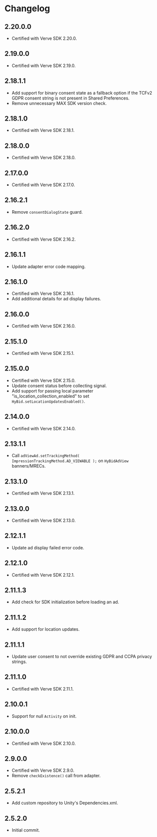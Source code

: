 # Changelog

## 2.20.0.0
* Certified with Verve SDK 2.20.0.

## 2.19.0.0
* Certified with Verve SDK 2.19.0.

## 2.18.1.1
* Add support for binary consent state as a fallback option if the TCFv2 GDPR consent string is not present in Shared Preferences.
* Remove unnecessary MAX SDK version check.

## 2.18.1.0
* Certified with Verve SDK 2.18.1.

## 2.18.0.0
* Certified with Verve SDK 2.18.0.

## 2.17.0.0
* Certified with Verve SDK 2.17.0.

## 2.16.2.1
* Remove `consentDialogState` guard.

## 2.16.2.0
* Certified with Verve SDK 2.16.2.

## 2.16.1.1
* Update adapter error code mapping.

## 2.16.1.0
* Certified with Verve SDK 2.16.1.
* Add additional details for ad display failures.

## 2.16.0.0
* Certified with Verve SDK 2.16.0.

## 2.15.1.0
* Certified with Verve SDK 2.15.1.

## 2.15.0.0
* Certified with Verve SDK 2.15.0.
* Update consent status before collecting signal.
* Add support for passing local parameter "is_location_collection_enabled" to set `HyBid.setLocationUpdatesEnabled()`.

## 2.14.0.0
* Certified with Verve SDK 2.14.0.

## 2.13.1.1
* Call `adViewAd.setTrackingMethod( ImpressionTrackingMethod.AD_VIEWABLE );` on `HyBidAdView` banners/MRECs.

## 2.13.1.0
* Certified with Verve SDK 2.13.1.

## 2.13.0.0
* Certified with Verve SDK 2.13.0.

## 2.12.1.1
* Update ad display failed error code.

## 2.12.1.0
* Certified with Verve SDK 2.12.1.

## 2.11.1.3
* Add check for SDK initialization before loading an ad.

## 2.11.1.2
* Add support for location updates.

## 2.11.1.1
* Update user consent to not override existing GDPR and CCPA privacy strings.

## 2.11.1.0
* Certified with Verve SDK 2.11.1.

## 2.10.0.1
* Support for null `Activity` on init.

## 2.10.0.0
* Certified with Verve SDK 2.10.0.

## 2.9.0.0
* Certified with Verve SDK 2.9.0.
* Remove `checkExistence()` call from adapter.

## 2.5.2.1
* Add custom repository to Unity's Dependencies.xml.

## 2.5.2.0
* Initial commit.
